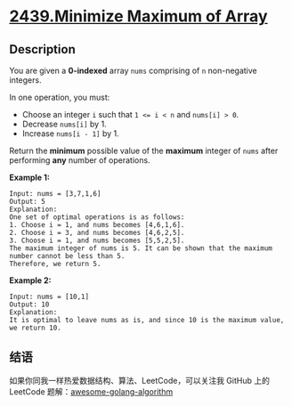 # [2439.Minimize Maximum of Array][title]

## Description
You are given a **0-indexed** array `nums` comprising of `n` non-negative integers.

In one operation, you must:

- Choose an integer `i` such that `1 <= i < n` and `nums[i] > 0`.
- Decrease `nums[i]` by 1.
- Increase `nums[i - 1]` by 1.

Return the **minimum** possible value of the **maximum** integer of `nums` after performing **any** number of operations.

**Example 1:**

```
Input: nums = [3,7,1,6]
Output: 5
Explanation:
One set of optimal operations is as follows:
1. Choose i = 1, and nums becomes [4,6,1,6].
2. Choose i = 3, and nums becomes [4,6,2,5].
3. Choose i = 1, and nums becomes [5,5,2,5].
The maximum integer of nums is 5. It can be shown that the maximum number cannot be less than 5.
Therefore, we return 5.
```

**Example 2:**

```
Input: nums = [10,1]
Output: 10
Explanation:
It is optimal to leave nums as is, and since 10 is the maximum value, we return 10.
```

## 结语

如果你同我一样热爱数据结构、算法、LeetCode，可以关注我 GitHub 上的 LeetCode 题解：[awesome-golang-algorithm][me]

[title]: https://leetcode.com/problems/minimize-maximum-of-array/
[me]: https://github.com/kylesliu/awesome-golang-algorithm
